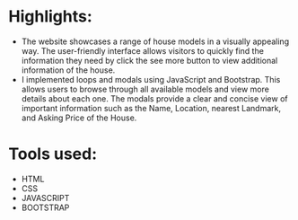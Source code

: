 # Highlights:
- The website showcases a range of house models in a visually appealing way. The user-friendly interface allows visitors to quickly find the information they need by click the see more button to view additional information of the house.
- I implemented loops and modals using JavaScript and Bootstrap. This allows users to browse through all available models and view more details about each one. The modals provide a clear and concise view of important information such as the Name, Location, nearest Landmark, and Asking Price of the House.

# Tools used: 
- HTML
- CSS
- JAVASCRIPT 
- BOOTSTRAP
